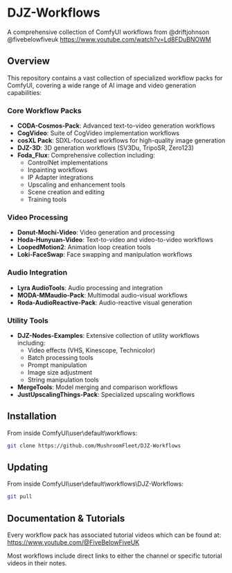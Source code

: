 # DJZ-Workflows
A comprehensive collection of ComfyUI workflows from @driftjohnson @fivebelowfiveuk
https://www.youtube.com/watch?v=Ld8FDuBNOWM

## Overview
This repository contains a vast collection of specialized workflow packs for ComfyUI, covering a wide range of AI image and video generation capabilities:

### Core Workflow Packs
- **CODA-Cosmos-Pack**: Advanced text-to-video generation workflows
- **CogVideo**: Suite of CogVideo implementation workflows
- **cosXL Pack**: SDXL-focused workflows for high-quality image generation
- **DJZ-3D**: 3D generation workflows (SV3Du, TripoSR, Zero123)
- **Foda_Flux**: Comprehensive collection including:
  - ControlNet implementations
  - Inpainting workflows
  - IP Adapter integrations
  - Upscaling and enhancement tools
  - Scene creation and editing
  - Training tools

### Video Processing
- **Donut-Mochi-Video**: Video generation and processing
- **Hoda-Hunyuan-Video**: Text-to-video and video-to-video workflows
- **LoopedMotion2**: Animation loop creation tools
- **Loki-FaceSwap**: Face swapping and manipulation workflows

### Audio Integration
- **Lyra AudioTools**: Audio processing and integration
- **MODA-MMaudio-Pack**: Multimodal audio-visual workflows
- **Roda-AudioReactive-Pack**: Audio-reactive visual generation

### Utility Tools
- **DJZ-Nodes-Examples**: Extensive collection of utility workflows including:
  - Video effects (VHS, Kinescope, Technicolor)
  - Batch processing tools
  - Prompt manipulation
  - Image size adjustment
  - String manipulation tools
- **MergeTools**: Model merging and comparison workflows
- **JustUpscalingThings-Pack**: Specialized upscaling workflows

## Installation
From inside ComfyUI\user\default\workflows:
```bash
git clone https://github.com/MushroomFleet/DJZ-Workflows
```

## Updating
From inside ComfyUI\user\default\workflows\DJZ-Workflows:
```bash
git pull
```

## Documentation & Tutorials
Every workflow pack has associated tutorial videos which can be found at:
https://www.youtube.com/@FiveBelowFiveUK

Most workflows include direct links to either the channel or specific tutorial videos in their notes.

